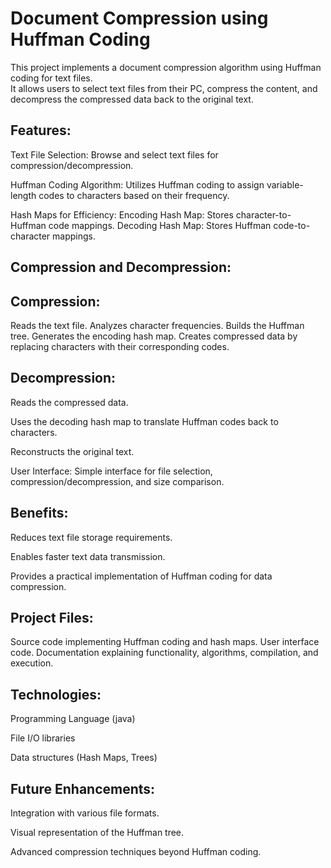 # Document Compression using Huffman Coding
This project implements a document compression algorithm using Huffman coding for text files.  
It allows users to select text files from their PC, compress the content, and decompress the compressed data back to the original text.

## Features:

Text File Selection: Browse and select text files for compression/decompression.  

Huffman Coding Algorithm: Utilizes Huffman coding to assign variable-length codes to characters based on their frequency.  

Hash Maps for Efficiency:
Encoding Hash Map: Stores character-to-Huffman code mappings.
Decoding Hash Map: Stores Huffman code-to-character mappings.
## Compression and Decompression:
## Compression:
Reads the text file.
Analyzes character frequencies.
Builds the Huffman tree.
Generates the encoding hash map.
Creates compressed data by replacing characters with their corresponding codes.
## Decompression:
Reads the compressed data.  

Uses the decoding hash map to translate Huffman codes back to characters.  

Reconstructs the original text.  

User Interface: Simple interface for file selection, compression/decompression, and size comparison.  

## Benefits:

Reduces text file storage requirements.  

Enables faster text data transmission.  

Provides a practical implementation of Huffman coding for data compression.  

## Project Files:

Source code implementing Huffman coding and hash maps.
User interface code.
Documentation explaining functionality, algorithms, compilation, and execution.
## Technologies:

Programming Language (java)  

File I/O libraries  

Data structures (Hash Maps, Trees)
## Future Enhancements:

Integration with various file formats.  

Visual representation of the Huffman tree.  

Advanced compression techniques beyond Huffman coding.

